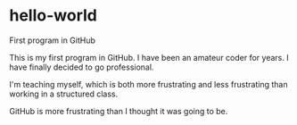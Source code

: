 # hello-world
First program in GitHub

This is my first program in GitHub.  I have been an amateur coder for years.  I have finally decided to go professional.

I'm teaching myself, which is both more frustrating and less frustrating than working in a structured class.

GitHub is more frustrating than I thought it was going to be.
